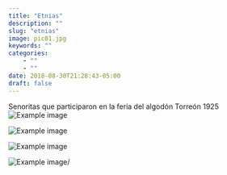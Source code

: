 ```yaml
---
title: "Etnias"
description: ""
slug: "etnias"
image: pic01.jpg
keywords: ""
categories: 
    - ""
    - ""
date: 2018-08-30T21:28:43-05:00
draft: false
---
```


Senoritas que participaron en la feria del algodón Torreón 1925
![Example image](https://claudiaguerreros.github.io/juliososa/img/pic01.jpg)

![Example image](/img/pic01.jpg)

![Example image](static/img/pic01.jpg)

![Example image](pic01.jpg)/